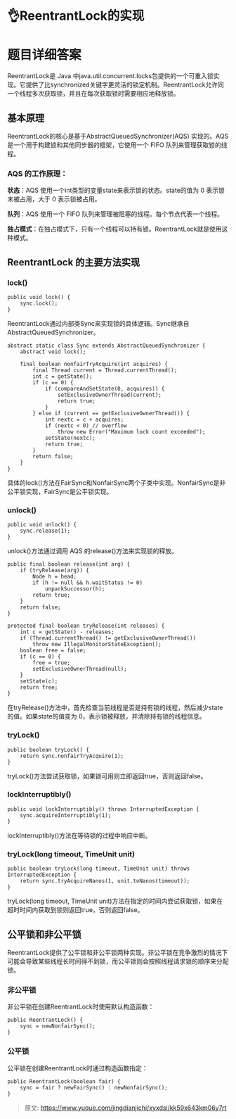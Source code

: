 # 👌ReentrantLock的实现

# 题目详细答案
ReentrantLock是 Java 中java.util.concurrent.locks包提供的一个可重入锁实现。它提供了比synchronized关键字更灵活的锁定机制。ReentrantLock允许同一个线程多次获取锁，并且在每次获取锁时需要相应地释放锁。

## 基本原理
ReentrantLock的核心是基于AbstractQueuedSynchronizer(AQS) 实现的。AQS 是一个用于构建锁和其他同步器的框架，它使用一个 FIFO 队列来管理获取锁的线程。

### AQS 的工作原理：
**状态**：AQS 使用一个int类型的变量state来表示锁的状态。state的值为 0 表示锁未被占用，大于 0 表示锁被占用。

**队列**：AQS 使用一个 FIFO 队列来管理被阻塞的线程。每个节点代表一个线程。

**独占模式**：在独占模式下，只有一个线程可以持有锁。ReentrantLock就是使用这种模式。

## ReentrantLock 的主要方法实现
### lock()
```plain
public void lock() {
    sync.lock();
}
```

ReentrantLock通过内部类Sync来实现锁的具体逻辑。Sync继承自AbstractQueuedSynchronizer。

```plain
abstract static class Sync extends AbstractQueuedSynchronizer {
    abstract void lock();

    final boolean nonfairTryAcquire(int acquires) {
        final Thread current = Thread.currentThread();
        int c = getState();
        if (c == 0) {
            if (compareAndSetState(0, acquires)) {
                setExclusiveOwnerThread(current);
                return true;
            }
        } else if (current == getExclusiveOwnerThread()) {
            int nextc = c + acquires;
            if (nextc < 0) // overflow
                throw new Error("Maximum lock count exceeded");
            setState(nextc);
            return true;
        }
        return false;
    }
}
```

具体的lock()方法在FairSync和NonfairSync两个子类中实现。NonfairSync是非公平锁实现，FairSync是公平锁实现。

### unlock()
```plain
public void unlock() {
    sync.release(1);
}
```

unlock()方法通过调用 AQS 的release()方法来实现锁的释放。

```plain
public final boolean release(int arg) {
    if (tryRelease(arg)) {
        Node h = head;
        if (h != null && h.waitStatus != 0)
            unparkSuccessor(h);
        return true;
    }
    return false;
}

protected final boolean tryRelease(int releases) {
    int c = getState() - releases;
    if (Thread.currentThread() != getExclusiveOwnerThread())
        throw new IllegalMonitorStateException();
    boolean free = false;
    if (c == 0) {
        free = true;
        setExclusiveOwnerThread(null);
    }
    setState(c);
    return free;
}
```

在tryRelease()方法中，首先检查当前线程是否是持有锁的线程，然后减少state的值。如果state的值变为 0，表示锁被释放，并清除持有锁的线程信息。

### tryLock()
```plain
public boolean tryLock() {
    return sync.nonfairTryAcquire(1);
}
```

tryLock()方法尝试获取锁，如果锁可用则立即返回true，否则返回false。

### lockInterruptibly()
```plain
public void lockInterruptibly() throws InterruptedException {
    sync.acquireInterruptibly(1);
}
```

lockInterruptibly()方法在等待锁的过程中响应中断。

### tryLock(long timeout, TimeUnit unit)
```plain
public boolean tryLock(long timeout, TimeUnit unit) throws InterruptedException {
    return sync.tryAcquireNanos(1, unit.toNanos(timeout));
}
```

tryLock(long timeout, TimeUnit unit)方法在指定的时间内尝试获取锁，如果在超时时间内获取到锁则返回true，否则返回false。

## 公平锁和非公平锁
ReentrantLock提供了公平锁和非公平锁两种实现。非公平锁在竞争激烈的情况下可能会导致某些线程长时间得不到锁，而公平锁则会按照线程请求锁的顺序来分配锁。

### 非公平锁
非公平锁在创建ReentrantLock时使用默认构造函数：

```plain
public ReentrantLock() {
    sync = newNonfairSync();
}
```

### 公平锁
公平锁在创建ReentrantLock时通过构造函数指定：

```plain
public ReentrantLock(boolean fair) {
    sync = fair ? newFairSync() : newNonfairSync();
}
```



> 原文: <https://www.yuque.com/jingdianjichi/xyxdsi/kk59x643km06y7rt>